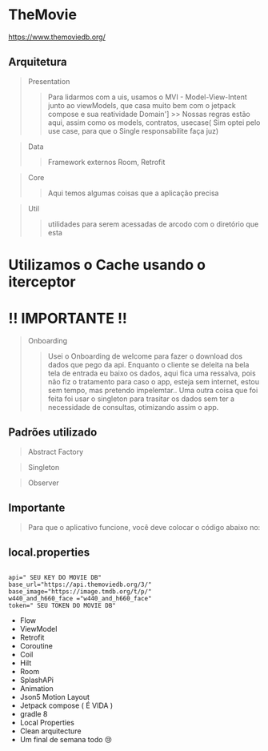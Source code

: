 # TheMovie
https://www.themoviedb.org/


## Arquitetura

> Presentation
 >>Para lidarmos com a uis, usamos o MVI - Model-View-Intent junto ao viewModels, que 
 casa muito bem com o jetpack compose e sua reatividade
> Domain']
    >> Nossas regras estão aqui, assim como os models, contratos, usecase( Sim optei pelo use case,
    para que o Single responsabilite faça juz)

> Data
 >>Framework externos Room, Retrofit

> Core
 >>Aqui temos algumas coisas que a aplicação precisa

> Util
 >>utilidades para serem acessadas de arcodo com o diretório que esta


# Utilizamos o Cache usando o iterceptor 

# !! IMPORTANTE !!
 

> Onboarding
 >>Usei o Onboarding de welcome para fazer o download dos dados
 que pego da api. Enquanto o cliente se deleita na bela tela de entrada
 eu  baixo os dados, aqui fica uma ressalva, pois
 não fiz o tratamento para caso o app, esteja sem internet, estou sem tempo, mas 
 pretendo impelemtar..
 Uma outra coisa que foi feita foi usar o singleton para
 trasitar os dados sem ter a necessidade de consultas, otimizando assim o app.
 
 ## Padrões utilizado

> Abstract Factory

> Singleton

> Observer



## Importante

> Para que o aplicativo funcione, você deve colocar o código abaixo no:
 ## local.properties

```

api=" SEU KEY DO MOVIE DB"
base_url="https://api.themoviedb.org/3/"
base_image="https://image.tmdb.org/t/p/"
w440_and_h660_face ="w440_and_h660_face"
token=" SEU TOKEN DO MOVIE DB"
```
- Flow
- ViewModel
- Retrofit
- Coroutine
- Coil
- Hilt
- Room
- SplashAPi
- Animation
- Json5 Motion Layout
- Jetpack compose ( É VIDA )
- gradle 8
- Local Properties
- Clean arquitecture
- Um final de semana todo 😢



